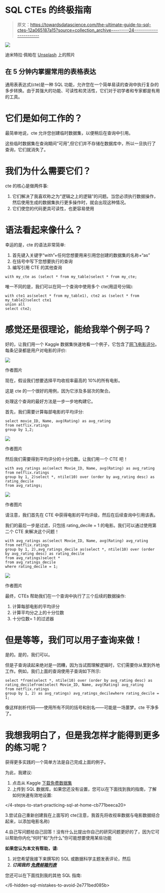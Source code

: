 # SQL CTEs 的终极指南

> 原文：<https://towardsdatascience.com/the-ultimate-guide-to-sql-ctes-12a065187a15?source=collection_archive---------24----------------------->

![](img/6d726a3193bed3c18d725a363aa12702.png)

迪米特拉·佩帕在 [Unsplash](https://unsplash.com/s/photos/tables?utm_source=unsplash&utm_medium=referral&utm_content=creditCopyText) 上的照片

## 在 5 分钟内掌握常用的表格表达

通用表表达式(cte)是一种 SQL 功能，允许您在一个简单易读的查询中执行复杂的多步转换。由于其强大的功能、可读性和灵活性，它们对于初学者和专家都是有用的工具。

# 它们是如何工作的？

最简单地说，cte 允许您创建临时数据集，以便稍后在查询中引用。

这些临时数据集在查询期间“可用”,但它们并不存储在数据库中，所以一旦执行了查询，它们就消失了。

# 我们为什么需要它们？

cte 的核心是做两件事:

1.  它们解决了我喜欢称之为“逻辑之上的逻辑”的问题。当您必须执行数据操作，然后使用生成的数据集执行更多操作时，就会出现这种情况。
2.  它们使您的代码更具可读性，也更容易使用

# 语法看起来像什么？

幸运的是，cte 的语法非常简单:

1.  首先键入关键字“with”+任何您想要用来引用您创建的数据集的名称+“as”
2.  在括号中写下您想要执行的查询
3.  编写引用 CTE 的其他查询

```
with my_cte as (select * from my_table)select * from my_cte;
```

唯一不同的是，我们可以在同一个查询中使用多个 cte(用逗号分隔):

```
with cte1 as(select * from my_table1), cte2 as (select * from my_table2)select cte1 
union all
select cte2;
```

# 感觉还是很理论，能给我举个例子吗？

好的，让我们用一个 Kaggle 数据集快速地看一个例子，它包含了[网飞电影评分](https://www.kaggle.com/rishitjavia/netflix-movie-rating-dataset)。每条记录都是用户对电影的评价:

![](img/5d58408450730f1ab66b19652db57db2.png)

作者图片

现在，假设我们想要选择平均收视率最高的 10%的所有电影。

这是 cte 的一个很好的用例，因为它涉及多层次的聚合。

处理这个查询的最好方法是一步一步地构建它。

首先，我们需要计算每部电影的平均评分:

```
select movie_ID, Name, avg(Rating) as avg_rating
from netflix.ratings
group by 1,2;
```

![](img/a4ac12ed3376e25c844e68325160d4da.png)

作者图片

然后我们需要得到平均评分的十分位数。让我们用一个 CTE 吧！

```
with avg_ratings as(select Movie_ID, Name, avg(Rating) as avg_rating
from netflix.ratings
group by 1, 2)select *, ntile(10) over (order by avg_rating desc) as rating_decile 
from avg_ratings;
```

![](img/9d9c4eb3a59ccd2760eb2ff0177e8c8f.png)

作者图片

请注意，我们首先在 CTE 中获得电影的平均评级，然后在后续查询中引用该表。

我们的最后一步是过滤，只包括 rating_decile = 1 的电影。我们可以通过使用第二个 CTE 来解决这个问题！

```
with avg_ratings as(select Movie_ID, Name, avg(Rating) avg_rating
from netflix.ratings
group by 1, 2),avg_ratings_decile as(select *, ntile(10) over (order by avg_rating desc) as rating_decile 
from avg_ratings)select *
from avg_ratings_decile
where rating_decile = 1;
```

![](img/223e88601eedd355675069e2bae7c8ca.png)

作者图片

最终，CTEs 帮助我们在一个查询中执行了三个后续的数据操作:

1.  计算每部电影的平均评分
2.  计算平均分之上的十分位数
3.  十分位数= 1 的过滤器

# 但是等等，我们可以用子查询来做！

是的。是的，我们可以。

但是子查询读起来绝对是一团糟，因为当试图理解逻辑时，它们需要你从里到外地工作。例如，我们上面的查询使用子查询如下所示:

```
select *from(select *, ntile(10) over (order by avg_rating desc) as rating_decilefrom(select Movie_ID, Name, avg(Rating) avg_rating
from netflix.ratings
group by 1, 2) as avg_ratings) avg_ratings_decilewhere rating_decile = 1;
```

像这样剖析代码——使用所有不同的括号和别名——可能是一场噩梦。cte 干净多了。

# 我想我明白了，但是我怎样才能得到更多的练习呢？

获得更多实践的一个简单方法是自己完成上面的例子。

为此，我建议:

1.  点击从 Kaggle [下载免费数据集](https://www.kaggle.com/rishitjavia/netflix-movie-rating-dataset)
2.  上传到 SQL 数据库。如果您还没有设置，您可以在下面找到我的指南，了解如何快速有效地设置:

</4-steps-to-start-practicing-sql-at-home-cb771beeca20>  

3.尝试自己重新创建我在上面写的 cte(注意，我首先将收视率数据与电影数据结合起来，以添加电影名称)

4.自己写问题给自己回答！没有什么比提出你自己的研究问题更好的了，因为它可以帮助你内化“何时”和“为什么”你可能想要使用某些功能

**如果您认为本文有帮助，请:**

1.  对您希望我接下来撰写的 SQL 或数据科学主题发表评论，然后
2.  ***订阅我的*** [***免费邮箱列表***](https://subscribe.to/everythingdata)

您还可以在下面找到我的其他 SQL 指南:

</6-hidden-sql-mistakes-to-avoid-2e771bed085b>  </you-know-excel-time-to-learn-sql-e77a2b5c8fbb> 